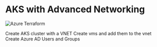 # AKS with Advanced Networking

![Azure Terraform](https://github.com/J0hn-B/azure_terr_env/workflows/Azure%20Terraform/badge.svg)

Create AKS cluster with a VNET
Create vms and add them to the vnet
Create Azure AD Users and Groups

